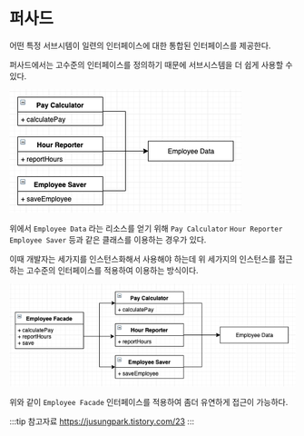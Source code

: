 # 퍼사드

어떤 특정 서브시템이 일련의 인터페이스에 대한 통합된 인터페이스를 제공한다.

퍼사드에서는 고수준의 인터페이스를 정의하기 때문에 서브시스템을 더 쉽게 사용할 수 있다.

![Facade Pattern - Before](/img/A105.png)

위에서 `Employee Data` 라는 리소스를 얻기 위해 `Pay Calculator` `Hour Reporter` `Employee Saver` 등과 같은 클래스를 이용하는 경우가 있다.

이때 개발자는 세가지를 인스턴스화해서 사용해야 하는데 위 세가지의 인스턴스를 접근하는 고수준의 인터페이스를 적용하여 이용하는 방식이다.

![Facade Pattern - After](/img/A104.png)

위와 같이 `Employee Facade` 인터페이스를 적용하여 좀더 유연하게 접근이 가능하다.

:::tip 참고자료
<https://jusungpark.tistory.com/23>
:::
